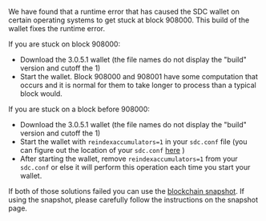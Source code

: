 We have found that a runtime error that has caused the SDC wallet on certain operating systems to get stuck at block 908000. This build of the wallet fixes the runtime error.

If you are stuck on block 908000:
- Download the 3.0.5.1 wallet (the file names do not display the "build" version and cutoff the 1)
- Start the wallet. Block 908000 and 908001 have some computation that occurs and it is normal for them to take longer to process than a typical block would.

If you are stuck on a block before 908000:
- Download the 3.0.5.1 wallet (the file names do not display the "build" version and cutoff the 1)
- Start the wallet with `reindexaccumulators=1` in your `sdc.conf` file (you can figure out the location of your `sdc.conf` [here](https://sdc.freshdesk.com/support/solutions/articles/30000004664-where-are-my-wallet-dat-blockchain-and-configuration-conf-files-located-) )
- After starting the wallet, remove `reindexaccumulators=1` from your `sdc.conf` or else it will perform this operation each time you start your wallet.

If both of those solutions failed you can use the [blockchain snapshot](http://178.254.23.111/~pub/SDC/Daily-Snapshots-Html/SDC-Daily-Snapshots.html). If using the snapshot, please carefully follow the instructions on the snapshot page.